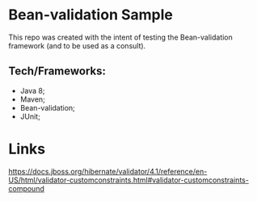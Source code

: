 # Bean-validation Sample
This repo was created with the intent of testing the Bean-validation framework (and to be used as a consult).

## Tech/Frameworks:
* Java 8;
* Maven;
* Bean-validation;
* JUnit;

# Links
https://docs.jboss.org/hibernate/validator/4.1/reference/en-US/html/validator-customconstraints.html#validator-customconstraints-compound
